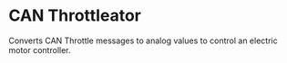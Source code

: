 # CAN Throttleator

Converts CAN Throttle messages to analog values to control an electric motor controller. 
